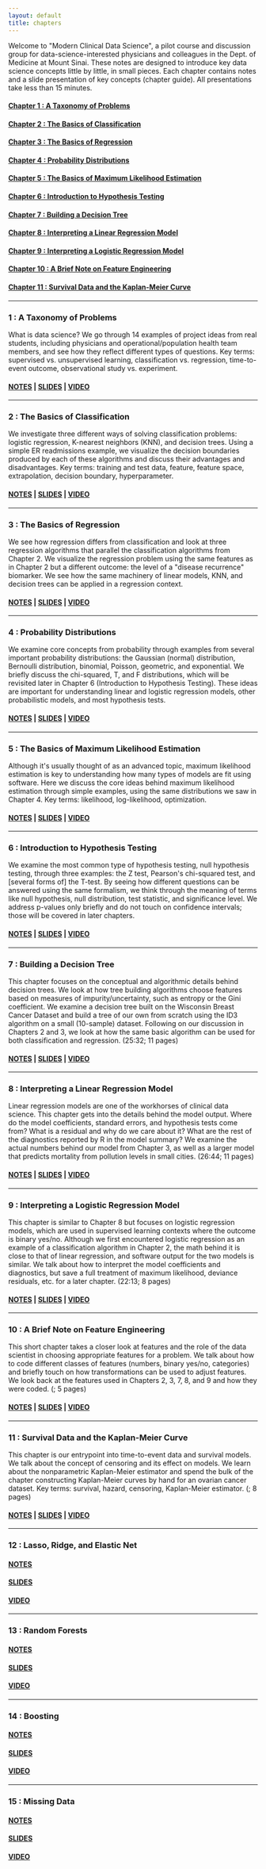 ```yaml
---
layout: default
title: chapters
---
```


Welcome to "Modern Clinical Data Science", a pilot course and discussion group for data-science-interested physicians and colleagues in the Dept. of Medicine at Mount Sinai. These notes are designed to introduce key data science concepts little by little, in small pieces. Each chapter contains notes and a slide presentation of key concepts (chapter guide). All presentations take less than 15 minutes.

#### [Chapter 1 : A Taxonomy of Problems](chapters/ch01.md)
#### [Chapter 2 : The Basics of Classification](chapters/ch02.md)
#### [Chapter 3 : The Basics of Regression](chapters/ch03.md)
#### [Chapter 4 : Probability Distributions](chapters/ch04.md)
#### [Chapter 5 : The Basics of Maximum Likelihood Estimation](chapters/ch05.md)
#### [Chapter 6 : Introduction to Hypothesis Testing](chapters/ch06.md)
#### [Chapter 7 : Building a Decision Tree](chapters/ch07.md)
#### [Chapter 8 : Interpreting a Linear Regression Model](chapters/ch08.md)
#### [Chapter 9 : Interpreting a Logistic Regression Model](chapters/ch09.md)
#### [Chapter 10 : A Brief Note on Feature Engineering](chapters/ch10.md)
#### [Chapter 11 : Survival Data and the Kaplan-Meier Curve](chapters/ch11.md)


--------------------

### 1 : A Taxonomy of Problems

What is data science? We go through 14 examples of project ideas from real students, including physicians and operational/population health team members, and see how they reflect different types of questions. Key terms: supervised vs. unsupervised learning, classification vs. regression, time-to-event outcome, observational study vs. experiment.

#### [NOTES](https://github.com/blpercha/mcds-notes/blob/main/pdf/ch1.pdf) | [SLIDES](https://github.com/blpercha/mcds-notes/blob/main/pdf/ch1-guide.pdf) | [VIDEO](https://vimeo.com/502178788/a23f7fb5a4)

----------
### 2 : The Basics of Classification

We investigate three different ways of solving classification problems: logistic regression, K-nearest neighbors (KNN), and decision trees. Using a simple ER readmissions example, we visualize the decision boundaries produced by each of these algorithms and discuss their advantages and disadvantages. Key terms: training and test data, feature, feature space, extrapolation, decision boundary, hyperparameter.

#### [NOTES](https://github.com/blpercha/mcds-notes/blob/main/pdf/ch2.pdf) | [SLIDES](https://github.com/blpercha/mcds-notes/blob/main/pdf/ch2-guide.pdf) | [VIDEO](https://vimeo.com/502177988/c2d71bd31f)   

----------------

### 3 : The Basics of Regression

We see how regression differs from classification and look at three regression algorithms that parallel the classification algorithms from Chapter 2. We visualize the regression problem using the same features as in Chapter 2 but a different outcome: the level of a "disease recurrence" biomarker. We see how the same machinery of linear models, KNN, and decision trees can be applied in a regression context.

#### [NOTES](https://github.com/blpercha/mcds-notes/blob/main/pdf/ch3.pdf) | [SLIDES](https://github.com/blpercha/mcds-notes/blob/main/pdf/ch3-guide.pdf) | [VIDEO](https://vimeo.com/502196350/b82f79fa5d)

----------------

### 4 : Probability Distributions

We examine core concepts from probability through examples from several important probability distributions: the Gaussian (normal) distribution, Bernoulli distribution, binomial, Poisson, geometric, and exponential. We briefly discuss the chi-squared, T, and F distributions, which will be revisited later in Chapter 6 (Introduction to Hypothesis Testing). These ideas are important for understanding linear and logistic regression models, other probabilistic models, and most hypothesis tests.

#### [NOTES](https://github.com/blpercha/mcds-notes/blob/main/pdf/ch4.pdf) | [SLIDES](https://github.com/blpercha/mcds-notes/blob/main/pdf/ch4-guide.pdf) | [VIDEO](https://vimeo.com/502212195/4d7f328c2b)

----------------

### 5 : The Basics of Maximum Likelihood Estimation

Although it's usually thought of as an advanced topic, maximum likelihood estimation is key to understanding how many types of models are fit using software. Here we discuss the core ideas behind maximum likelihood estimation through simple examples, using the same distributions we saw in Chapter 4. Key terms: likelihood, log-likelihood, optimization.

#### [NOTES](https://github.com/blpercha/mcds-notes/blob/main/pdf/ch5.pdf) | [SLIDES](https://github.com/blpercha/mcds-notes/blob/main/pdf/ch5-guide.pdf) | [VIDEO](https://vimeo.com/502246270/ebf506ece7)

----------------

### 6 : Introduction to Hypothesis Testing

We examine the most common type of hypothesis testing, null hypothesis testing, through three examples: the Z test, Pearson's chi-squared test, and [several forms of] the T-test. By seeing how different questions can be answered using the same formalism, we think through the meaning of terms like null hypothesis, null distribution, test statistic, and significance level. We address p-values only briefly and do not touch on confidence intervals; those will be covered in later chapters.

#### [NOTES](https://github.com/blpercha/mcds-notes/blob/main/pdf/ch6.pdf) | [SLIDES](https://github.com/blpercha/mcds-notes/blob/main/pdf/ch6-guide.pdf) | [VIDEO](https://vimeo.com/502270109/31c068caab)

----------

### 7 : Building a Decision Tree

This chapter focuses on the conceptual and algorithmic details behind decision trees. We look at how tree building algorithms choose features based on measures of impurity/uncertainty, such as entropy or the Gini coefficient. We examine a decision tree built on the Wisconsin Breast Cancer Dataset and build a tree of our own from scratch using the ID3 algorithm on a small (10-sample) dataset. Following on our discussion in Chapters 2 and 3, we look at how the same basic algorithm can be used for both classification and regression. (25:32; 11 pages)

#### [NOTES](https://github.com/blpercha/mcds-notes/blob/main/pdf/ch7.pdf) | [SLIDES](https://github.com/blpercha/mcds-notes/blob/main/pdf/ch7-guide.pdf) | [VIDEO](https://vimeo.com/502291436/952ae9a371)

----------------

### 8 : Interpreting a Linear Regression Model

Linear regression models are one of the workhorses of clinical data science. This chapter gets into the details behind the model output. Where do the model coefficients, standard errors, and hypothesis tests come from? What is a residual and why do we care about it? What are the rest of the diagnostics reported by R in the model summary? We examine the actual numbers behind our model from Chapter 3, as well as a larger model that predicts mortality from pollution levels in small cities. (26:44; 11 pages)

#### [NOTES](https://github.com/blpercha/mcds-notes/blob/main/pdf/ch8.pdf) | [SLIDES](https://github.com/blpercha/mcds-notes/blob/main/pdf/ch8-guide.pdf) | [VIDEO](https://vimeo.com/502316223/6159a6417b)

----------------

### 9 : Interpreting a Logistic Regression Model

This chapter is similar to Chapter 8 but focuses on logistic regression models, which are used in supervised learning contexts where the outcome is binary yes/no. Although we first encountered logistic regression as an example of a classification algorithm in Chapter 2, the math behind it is close to that of linear regression, and software output for the two models is similar. We talk about how to interpret the model coefficients and diagnostics, but save a full treatment of maximum likelihood, deviance residuals, etc. for a later chapter. (22:13; 8 pages)

#### [NOTES](https://github.com/blpercha/mcds-notes/blob/main/pdf/ch9.pdf) | [SLIDES](https://github.com/blpercha/mcds-notes/blob/main/pdf/ch9-guide.pdf) | [VIDEO](https://vimeo.com/502330703/55901a0803)

----------------

### 10 : A Brief Note on Feature Engineering

This short chapter takes a closer look at features and the role of the data scientist in choosing appropriate features for a problem. We talk about how to code different classes of features (numbers, binary yes/no, categories) and briefly touch on how transformations can be used to adjust features. We look back at the features used in Chapters 2, 3, 7, 8, and 9 and how they were coded. (; 5 pages)

#### [NOTES](https://github.com/blpercha/mcds-notes/blob/main/pdf/ch10.pdf) | [SLIDES](https://github.com/blpercha/mcds-notes/blob/main/pdf/ch10-guide.pdf) | [VIDEO]()

----------------

### 11 : Survival Data and the Kaplan-Meier Curve

This chapter is our entrypoint into time-to-event data and survival models. We talk about the concept of censoring and its effect on models. We learn about the nonparametric Kaplan-Meier estimator and spend the bulk of the chapter constructing Kaplan-Meier curves by hand for an ovarian cancer dataset. Key terms: survival, hazard, censoring, Kaplan-Meier estimator. (; 8 pages)

#### [NOTES](https://github.com/blpercha/mcds-notes/blob/main/pdf/ch11.pdf) | [SLIDES](https://github.com/blpercha/mcds-notes/blob/main/pdf/ch11-guide.pdf) | [VIDEO]() 

----------------

### 12 : Lasso, Ridge, and Elastic Net


#### [NOTES]()               
#### [SLIDES]()
#### [VIDEO]()

----------------

### 13 : Random Forests


#### [NOTES]()               
#### [SLIDES]()
#### [VIDEO]() 

----------------

### 14 : Boosting

#### [NOTES]()               
#### [SLIDES]()
#### [VIDEO]() 

----------------

### 15 : Missing Data


#### [NOTES]()               
#### [SLIDES]()
#### [VIDEO]()

